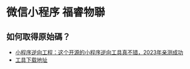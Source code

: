 # 微信小程序 福睿物聯

## 如何取得原始碼？

* [小程序逆向工程：这个开源的小程序逆向工具真不错，2023年亲测成功](https://jiangsihan.cn/archives/xcx-nx)
* [工具下载地址](https://gitee.com/jiangsihan/wechat-applet-reverse-tool)